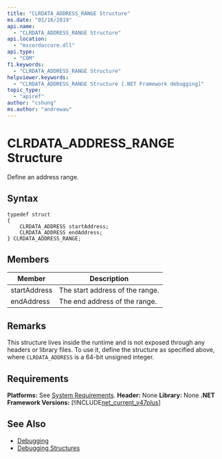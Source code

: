 ```yaml
---
title: "CLRDATA_ADDRESS_RANGE Structure"
ms.date: "01/16/2019"
api.name:
  - "CLRDATA_ADDRESS_RANGE Structure"
api.location:
  - "mscordaccore.dll"
api.type:
  - "COM"
f1.keywords:
  - "CLRDATA_ADDRESS_RANGE Structure"
helpviewer.keywords:
  - "CLRDATA_ADDRESS_RANGE Structure [.NET Framework debugging]"
topic_type:
  - "apiref"
author: "cshung"
ms.author: "andrewau"
---
```

# CLRDATA_ADDRESS_RANGE Structure

Define an address range.

## Syntax

```
typedef struct
{
    CLRDATA_ADDRESS startAddress;
    CLRDATA_ADDRESS endAddress;
} CLRDATA_ADDRESS_RANGE;
```

## Members

|Member      |Description                     |
|------------|--------------------------------|
|startAddress|The start address of the range. |
|endAddress  |The end address of the range.   |

## Remarks

This structure lives inside the runtime and is not exposed through any headers or library files. To use it, define the structure as specified above, where `CLRDATA_ADDRESS` is a 64-bit unsigned integer.

## Requirements

**Platforms:** See [System Requirements](../../../../docs/framework/get-started/system-requirements.md).
**Header:** None
**Library:** None
**.NET Framework Versions:** [!INCLUDE[net_current_v47plus](../../../../includes/net-current-v47plus.md)]

## See Also

- [Debugging](../../../../docs/framework/unmanaged-api/debugging/index.md)
- [Debugging Structures](../../../../docs/framework/unmanaged-api/debugging/debugging-structures.md)